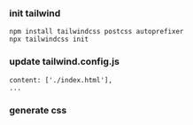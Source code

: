 ### init tailwind
```npm init -y
npm install tailwindcss postcss autoprefixer
npx tailwindcss init
```

### update tailwind.config.js
```...
content: ['./index.html'],
...
```

### generate css
```npx tailwindcss build -o tailwind.css --watch
```
